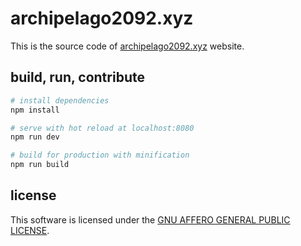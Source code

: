 # archipelago2092.xyz

This is the source code of [archipelago2092.xyz](https://archipelago2092.xyz) website.

## build, run, contribute

``` bash
# install dependencies
npm install

# serve with hot reload at localhost:8080
npm run dev

# build for production with minification
npm run build
```

## license

This software is licensed under the [GNU AFFERO GENERAL PUBLIC LICENSE](LICENSE).
